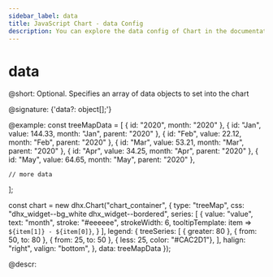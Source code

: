 ```yaml
---
sidebar_label: data
title: JavaScript Chart - data Config 
description: You can explore the data config of Chart in the documentation of the DHTMLX JavaScript UI library. Browse developer guides and API reference, try out code examples and live demos, and download a free 30-day evaluation version of DHTMLX Suite.
---
```


# data

@short: Optional. Specifies an array of data objects to set into the chart

@signature: {'data?: object[];'}

@example:
const treeMapData = [
    { id: "2020", month: "2020" },
    { id: "Jan", value: 144.33, month: "Jan", parent: "2020" },
    { id: "Feb", value: 22.12, month: "Feb", parent: "2020" },
    { id: "Mar", value: 53.21, month: "Mar", parent: "2020" },
    { id: "Apr", value: 34.25, month: "Apr", parent: "2020" },
    { id: "May", value: 64.65, month: "May", parent: "2020" },

    // more data
];

const chart = new dhx.Chart("chart_container", {
    type: "treeMap",
    css: "dhx_widget--bg_white dhx_widget--bordered",
    series: [
        {
            value: "value",
            text: "month",
            stroke: "#eeeeee",
            strokeWidth: 6, 
            tooltipTemplate: item => `${item[1]} - ${item[0]}`,
        }
    ],
    legend: {
        treeSeries: [
            { greater: 80 },
            { from: 50, to: 80 },
            { from: 25, to: 50 },
            { less: 25, color: "#CAC2D1"},
        ],
        halign: "right",
        valign: "bottom",
    },
    data: treeMapData
});


@descr:
